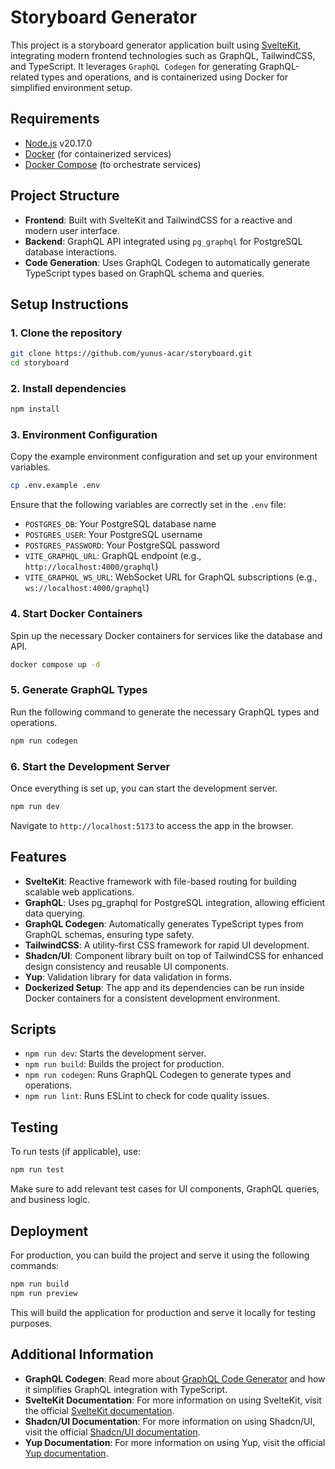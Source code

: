 # Storyboard Generator

This project is a storyboard generator application built using [SvelteKit](https://kit.svelte.dev/), integrating modern frontend technologies such as GraphQL, TailwindCSS, and TypeScript. It leverages `GraphQL Codegen` for generating GraphQL-related types and operations, and is containerized using Docker for simplified environment setup.

## Requirements

- [Node.js](https://nodejs.org/en/) v20.17.0
- [Docker](https://www.docker.com/) (for containerized services)
- [Docker Compose](https://docs.docker.com/compose/) (to orchestrate services)

## Project Structure

- **Frontend**: Built with SvelteKit and TailwindCSS for a reactive and modern user interface.
- **Backend**: GraphQL API integrated using `pg_graphql` for PostgreSQL database interactions.
- **Code Generation**: Uses GraphQL Codegen to automatically generate TypeScript types based on GraphQL schema and queries.

## Setup Instructions

### 1. Clone the repository
```bash
git clone https://github.com/yunus-acar/storyboard.git
cd storyboard
```

### 2. Install dependencies
```bash
npm install
```

### 3. Environment Configuration
Copy the example environment configuration and set up your environment variables.
```bash
cp .env.example .env
```
Ensure that the following variables are correctly set in the `.env` file:

- `POSTGRES_DB`: Your PostgreSQL database name
- `POSTGRES_USER`: Your PostgreSQL username
- `POSTGRES_PASSWORD`: Your PostgreSQL password
- `VITE_GRAPHQL_URL`: GraphQL endpoint (e.g., `http://localhost:4000/graphql`)
- `VITE_GRAPHQL_WS_URL`: WebSocket URL for GraphQL subscriptions (e.g., `ws://localhost:4000/graphql`)

### 4. Start Docker Containers
Spin up the necessary Docker containers for services like the database and API.
```bash
docker compose up -d
```

### 5. Generate GraphQL Types
Run the following command to generate the necessary GraphQL types and operations.
```bash
npm run codegen
```

### 6. Start the Development Server
Once everything is set up, you can start the development server.
```bash
npm run dev
```

Navigate to `http://localhost:5173` to access the app in the browser.

## Features

- **SvelteKit**: Reactive framework with file-based routing for building scalable web applications.
- **GraphQL**: Uses pg_graphql for PostgreSQL integration, allowing efficient data querying.
- **GraphQL Codegen**: Automatically generates TypeScript types from GraphQL schemas, ensuring type safety.
- **TailwindCSS**: A utility-first CSS framework for rapid UI development.
- **Shadcn/UI**: Component library built on top of TailwindCSS for enhanced design consistency and reusable UI components.
- **Yup**: Validation library for data validation in forms.
- **Dockerized Setup**: The app and its dependencies can be run inside Docker containers for a consistent development environment.

## Scripts

- `npm run dev`: Starts the development server.
- `npm run build`: Builds the project for production.
- `npm run codegen`: Runs GraphQL Codegen to generate types and operations.
- `npm run lint`: Runs ESLint to check for code quality issues.

## Testing

To run tests (if applicable), use:
```bash
npm run test
```
Make sure to add relevant test cases for UI components, GraphQL queries, and business logic.

## Deployment

For production, you can build the project and serve it using the following commands:
```bash
npm run build
npm run preview
```
This will build the application for production and serve it locally for testing purposes.

## Additional Information

- **GraphQL Codegen**: Read more about [GraphQL Code Generator](https://www.graphql-code-generator.com/) and how it simplifies GraphQL integration with TypeScript.
- **SvelteKit Documentation**: For more information on using SvelteKit, visit the official [SvelteKit documentation](https://kit.svelte.dev/docs).
- **Shadcn/UI Documentation**: For more information on using Shadcn/UI, visit the official [Shadcn/UI documentation](https://www.shadcn-svelte.com/docs).
- **Yup Documentation**: For more information on using Yup, visit the official [Yup documentation](https://github.com/jquense/yup).